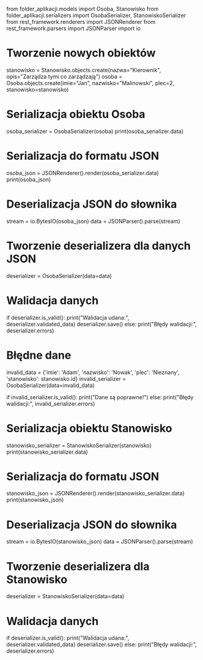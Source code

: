 from folder_aplikacji.models import Osoba, Stanowisko
from folder_aplikacji.serializers import OsobaSerializer, StanowiskoSerializer
from rest_framework.renderers import JSONRenderer
from rest_framework.parsers import JSONParser
import io

# Tworzenie nowych obiektów
stanowisko = Stanowisko.objects.create(nazwa="Kierownik", opis="Zarządza tymi co zarządzają")
osoba = Osoba.objects.create(imie="Jan", nazwisko="Malinowski", plec=2, stanowisko=stanowisko)

# Serializacja obiektu Osoba
osoba_serializer = OsobaSerializer(osoba)
print(osoba_serializer.data)

# Serializacja do formatu JSON
osoba_json = JSONRenderer().render(osoba_serializer.data)
print(osoba_json)

# Deserializacja JSON do słownika
stream = io.BytesIO(osoba_json)
data = JSONParser().parse(stream)

# Tworzenie deserializera dla danych JSON
deserializer = OsobaSerializer(data=data)

# Walidacja danych
if deserializer.is_valid():
    print("Walidacja udana:", deserializer.validated_data)
    deserializer.save()
else:
    print("Błędy walidacji:", deserializer.errors)

# Błędne dane
invalid_data = {'imie': 'Adam', 'nazwisko': 'Nowak', 'plec': 'Nieznany', 'stanowisko': stanowisko.id}
invalid_serializer = OsobaSerializer(data=invalid_data)

if invalid_serializer.is_valid():
    print("Dane są poprawne!")
else:
    print("Błędy walidacji:", invalid_serializer.errors)

# Serializacja obiektu Stanowisko
stanowisko_serializer = StanowiskoSerializer(stanowisko)
print(stanowisko_serializer.data)

# Serializacja do formatu JSON
stanowisko_json = JSONRenderer().render(stanowisko_serializer.data)
print(stanowisko_json)

# Deserializacja JSON do słownika
stream = io.BytesIO(stanowisko_json)
data = JSONParser().parse(stream)

# Tworzenie deserializera dla Stanowisko
deserializer = StanowiskoSerializer(data=data)

# Walidacja danych
if deserializer.is_valid():
    print("Walidacja udana:", deserializer.validated_data)
    deserializer.save()
else:
    print("Błędy walidacji:", deserializer.errors)

